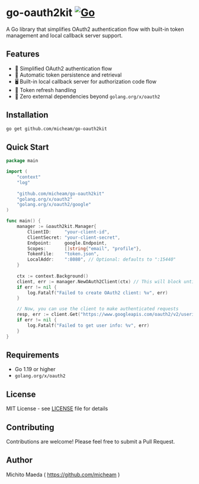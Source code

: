 # go-oauth2kit [![Go](https://github.com/micheam/go-oauth2kit/actions/workflows/go.yml/badge.svg)](https://github.com/micheam/go-oauth2kit/actions/workflows/go.yml)

A Go library that simplifies OAuth2 authentication flow with built-in token management and local callback server support.

## Features

- 🔐 Simplified OAuth2 authentication flow
- 💾 Automatic token persistence and retrieval
- 🖥️ Built-in local callback server for authorization code flow
- 🔄 Token refresh handling
- 🎯 Zero external dependencies beyond `golang.org/x/oauth2`

## Installation

```bash
go get github.com/micheam/go-oauth2kit
```

## Quick Start

```go
package main

import (
    "context"
    "log"
    
    "github.com/micheam/go-oauth2kit"
    "golang.org/x/oauth2"
    "golang.org/x/oauth2/google"
)

func main() {
    manager := &oauth2kit.Manager{
        ClientID:     "your-client-id",
        ClientSecret: "your-client-secret",
        Endpoint:     google.Endpoint,
        Scopes:       []string{"email", "profile"},
        TokenFile:    "token.json",
        LocalAddr:    ":8080", // Optional: defaults to ":15440"
    }
    
    ctx := context.Background()
    client, err := manager.NewOAuth2Client(ctx) // This will block until authentication is complete
    if err != nil {
        log.Fatalf("Failed to create OAuth2 client: %v", err)
    }

    // Now, you can use the client to make authenticated requests
    resp, err := client.Get("https://www.googleapis.com/oauth2/v2/userinfo")
    if err != nil {
        log.Fatalf("Failed to get user info: %v", err)
    }
}
```

## Requirements

- Go 1.19 or higher
- `golang.org/x/oauth2`

## License

MIT License - see [LICENSE](LICENSE) file for details

## Contributing

Contributions are welcome! Please feel free to submit a Pull Request.

## Author

Michito Maeda ( https://github.com/micheam )
